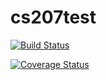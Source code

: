 
# cs207test

[![Build Status](https://travis-ci.org/lshen2009/cs207test.svg?branch=master)](https://travis-ci.org/lshen2009/cs207test)

[![Coverage Status](https://coveralls.io/repos/github/lshen2009/CS207test/badge.svg?branch=master)](https://coveralls.io/github/lshen2009/CS207test?branch=master)

